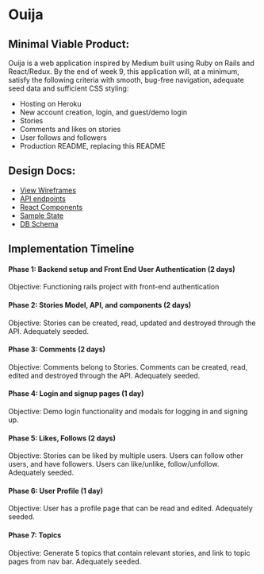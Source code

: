 # Ouija

## Minimal Viable Product:

Ouija is a web application inspired by Medium built using Ruby on Rails and React/Redux. By the end of week 9, this application will, at a minimum, satisfy the following criteria with smooth, bug-free navigation, adequate seed data and sufficient CSS styling:

* Hosting on Heroku
* New account creation, login, and guest/demo login
* Stories
* Comments and likes on stories
* User follows and followers
* Production README, replacing this README

## Design Docs:

* [View Wireframes](wireframes/all-frames.md)
* [API endpoints](api-endpoints.md)
* [React Components](component-hierarchy.md)
* [Sample State](sample-state.md)
* [DB Schema](schema.md)

## Implementation Timeline

#### Phase 1: Backend setup and Front End User Authentication (2 days)

Objective: Functioning rails project with front-end authentication

#### Phase 2: Stories Model, API, and components (2 days)

Objective: Stories can be created, read, updated and destroyed through the API. Adequately seeded.

#### Phase 3: Comments (2 days)

Objective: Comments belong to Stories. Comments can be created, read, edited and destroyed through the API. Adequately seeded.

#### Phase 4: Login and signup pages (1 day)

Objective: Demo login functionality and modals for logging in and signing up.

#### Phase 5: Likes, Follows (2 days)

Objective: Stories can be liked by multiple users. Users can follow other users, and have followers. Users can like/unlike, follow/unfollow. Adequately seeded.

#### Phase 6: User Profile (1 day)

Objective: User has a profile page that can be read and edited. Adequately seeded.

#### Phase 7: Topics

Objective: Generate 5 topics that contain relevant stories, and link to topic pages from nav bar. Adequately seeded.
